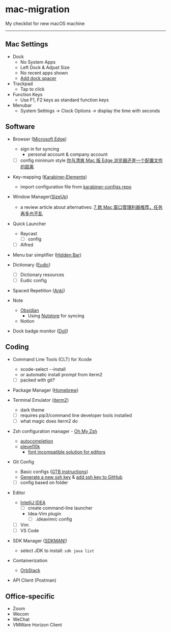 # mac-migration
My checklist for new macOS machine

---

## Mac Settings

- Dock
  - No System Apps
  - Left Dock & Adjust Size
  - No recent apps shown
  - [Add dock spacer](https://chrispennington.blog/blog/add-spacer-in-macos-dock/)
- Trackpad
  - Tap to click
- Function Keys
  - Use F1, F2 keys as standard function keys
- Menubar
  - System Settings -> Clock Options -> display the time with seconds

## Software

- Browser ([Microsoft Edge](https://www.microsoft.com/en-us/edge/download?form=MA13FJ))
  - sign in for syncing
    - personal account & company account
  - [ ] config minimum style [你与清爽 Mac 版 Edge 浏览器还差一个配置文件的距离](https://sspai.com/post/77397)

- Key-mapping ([Karabiner-Elements](https://karabiner-elements.pqrs.org/))
  - import configuration file from [karabiner-configs repo](https://github.com/GymRat102/karabiner-configs)

- Window Manager([SizeUp](https://www.irradiatedsoftware.com/sizeup/))
  - a review article about alternatives: [7 款 Mac 窗口管理利器推荐，任务再多也不乱](https://www.ifanr.com/app/699275)

- Quick Launcher
  - Raycast
    - [ ] config
  - [ ] Alfred

- Menu bar simplifier ([Hidden Bar](https://apps.apple.com/us/app/hidden-bar/id1452453066?mt=12))

- Dictionary ([Eudic](https://www.eudic.net/v4/en/app/eudic))
  - [ ] Dictionary resources
  - [ ] Eudic config

- Spaced Repetition ([Anki](https://apps.ankiweb.net/))

- Note
  - [Obsidian](https://obsidian.md/download)
    - Using [Nutstore](https://www.jianguoyun.com/s/downloads) for syncing
  - Notion

- Dock badge monitor ([Doll](https://github.com/xiaogdgenuine/Doll))

## Coding

- Command Line Tools (CLT) for Xcode
  - xcode-select --install
  - or automatic install prompt from iterm2
  - [ ] packed with git?

- Package Manager ([Homebrew]([url](https://brew.sh/)))

- Terminal Emulator ([iterm2](https://iterm2.com/downloads.html))
  - dark theme
  - [ ] requires pip3/command line developer tools installed
  - [ ] what magic does iterm2 do

- Zsh configuration manager - [Oh My Zsh]([url](https://ohmyz.sh/))
  - [autocompletion](https://github.com/zsh-users/zsh-autosuggestions/blob/master/INSTALL.md#oh-my-zsh)
  - [plevel10k](https://github.com/romkatv/powerlevel10k#getting-started)
    - [font incompatible solution for editors](https://github.com/romkatv/powerlevel10k/blob/master/font.md)  

- Git Config
  - Basic configs ([GTB instructions]([url](https://trello.com/c/JrAkQeDy/140-day01-%E9%85%8D%E7%BD%AE-git)))
  - [Generate a new ssh key]([url](https://docs.github.com/en/authentication/connecting-to-github-with-ssh/generating-a-new-ssh-key-and-adding-it-to-the-ssh-agent)) & [add ssh key to GitHub]([url](https://docs.github.com/en/authentication/connecting-to-github-with-ssh/adding-a-new-ssh-key-to-your-github-account))
  - [ ] config based on folder

- Editor
  - [IntelliJ IDEA]([url](https://www.jetbrains.com/idea/download/#section=mac))
    - [ ] create command-line launcher
    - Idea-Vim plugin
      - [ ] .ideavimrc config
  - [ ] Vim
  - [ ] VS Code

- SDK Manager ([SDKMAN!](https://sdkman.io/install))
  - select JDK to install: `sdk java list`

- Containerization
  - [OrbStack](https://orbstack.dev/download)

- API Client (Postman)

## Office-specific

- Zoom
- Wecom
- WeChat
- VMWare Horizon Client
